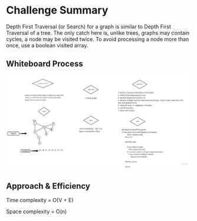 # Challenge Summary
Depth First Traversal (or Search) for a graph is similar to Depth First Traversal of a tree. The only catch here is, unlike trees, graphs may contain cycles, a node may be visited twice. To avoid processing a node more than once, use a boolean visited array.

## Whiteboard Process
![](depth.jpg)

## Approach & Efficiency
Time complexity = O(V + E)

Space complexity = O(n)




